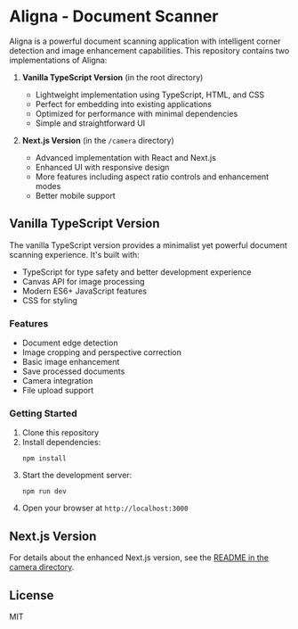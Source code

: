 # Aligna - Document Scanner

Aligna is a powerful document scanning application with intelligent corner detection and image enhancement capabilities. This repository contains two implementations of Aligna:

1. **Vanilla TypeScript Version** (in the root directory)
   - Lightweight implementation using TypeScript, HTML, and CSS
   - Perfect for embedding into existing applications
   - Optimized for performance with minimal dependencies
   - Simple and straightforward UI

2. **Next.js Version** (in the `/camera` directory)
   - Advanced implementation with React and Next.js
   - Enhanced UI with responsive design
   - More features including aspect ratio controls and enhancement modes
   - Better mobile support

## Vanilla TypeScript Version

The vanilla TypeScript version provides a minimalist yet powerful document scanning experience. It's built with:

- TypeScript for type safety and better development experience
- Canvas API for image processing
- Modern ES6+ JavaScript features
- CSS for styling

### Features

- Document edge detection
- Image cropping and perspective correction
- Basic image enhancement
- Save processed documents
- Camera integration
- File upload support

### Getting Started

1. Clone this repository
2. Install dependencies:
   ```
   npm install
   ```
3. Start the development server:
   ```
   npm run dev
   ```
4. Open your browser at `http://localhost:3000`

## Next.js Version

For details about the enhanced Next.js version, see the [README in the camera directory](/camera/README.md).

## License

MIT
